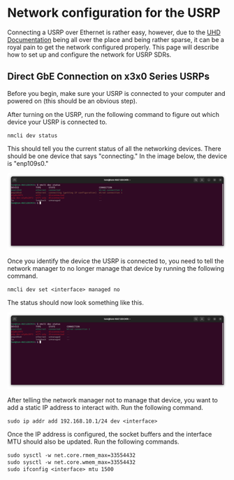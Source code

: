 # Network configuration for the USRP
Connecting a USRP over Ethernet is rather easy, however,
due to the [UHD Documentation](https://files.ettus.com/manual/)
being all over the place and being rather sparse, it can 
be a royal pain to get the network configured properly. 
This page will describe how to set up and configure the 
network for USRP SDRs.

## Direct GbE Connection on x3x0 Series USRPs
Before you begin, make sure your USRP is connected to your
computer and powered on (this should be an obvious step).

After turning on the USRP, run the following command to
figure out which device your USRP is connected to.

``` {bash}
nmcli dev status
```

This should tell you the current status of all the
networking devices. There should be one device that says
"connecting." In the image below, the device is "enp109s0."

![Device status managed](./images/dev-status.png)

Once you identify the device the USRP is connected to,
you need to tell the network manager to no longer manage
that device by running the following command.

``` {bash}
nmcli dev set <interface> managed no
```

The status should now look something like this.

![Device status unmanaged](./images/dev-status2.png)

After telling the network manager not to manage that device,
you want to add a static IP address to interact with. Run
the following command.

``` {bash}
sudo ip addr add 192.168.10.1/24 dev <interface>
```

Once the IP address is configured, the socket buffers and the
interface MTU should also be updated. Run the following commands.

``` {bash}
sudo sysctl -w net.core.rmem_max=33554432
sudo sysctl -w net.core.wmem_max=33554432
sudo ifconfig <interface> mtu 1500
```
